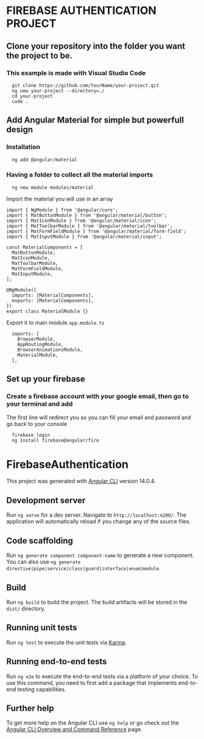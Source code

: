 # FIREBASE AUTHENTICATION PROJECT

## Clone your repository into the folder you want the project to be.

### This example is made with Visual Studio Code

```
  git clone https://github.com/YourName/your-project.git
  ng new your-project --directory=./
  cd your-project
  code .
```

## Add Angular Material for simple but powerfull design

### Installation

```
  ng add @angular/material
```

### Having a folder to collect all the material imports

```
  ng new module modules/material
```

Import the material you will use in an array

```
import { NgModule } from '@angular/core';
import { MatButtonModule } from '@angular/material/button';
import { MatIconModule } from '@angular/material/icon';
import { MatToolbarModule } from '@angular/material/toolbar';
import { MatFormFieldModule } from '@angular/material/form-field';
import { MatInputModule } from '@angular/material/input';

const MaterialComponents = [
  MatButtonModule,
  MatIconModule,
  MatToolbarModule,
  MatFormFieldModule,
  MatInputModule,
];

@NgModule({
  imports: [MaterialComponents],
  exports: [MaterialComponents],
})
export class MaterialModule {}
```

Export it to main module `app.module.ts`

```
  imports: [
    BrowserModule,
    AppRoutingModule,
    BrowserAnimationsModule,
    MaterialModule,
  ],
```

## Set up your firebase

### Create a firebase account with your google email, then go to your terminal and add

The first line will redirect you so you can fill your email and password and go back to your console

```
  firebase login
  ng install firebase@angular/fire
```

# FirebaseAuthentication

This project was generated with [Angular CLI](https://github.com/angular/angular-cli) version 14.0.4.

## Development server

Run `ng serve` for a dev server. Navigate to `http://localhost:4200/`. The application will automatically reload if you change any of the source files.

## Code scaffolding

Run `ng generate component component-name` to generate a new component. You can also use `ng generate directive|pipe|service|class|guard|interface|enum|module`.

## Build

Run `ng build` to build the project. The build artifacts will be stored in the `dist/` directory.

## Running unit tests

Run `ng test` to execute the unit tests via [Karma](https://karma-runner.github.io).

## Running end-to-end tests

Run `ng e2e` to execute the end-to-end tests via a platform of your choice. To use this command, you need to first add a package that implements end-to-end testing capabilities.

## Further help

To get more help on the Angular CLI use `ng help` or go check out the [Angular CLI Overview and Command Reference](https://angular.io/cli) page.
